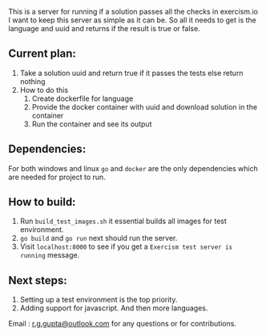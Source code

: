 This is a server for running if a solution passes all the checks in exercism.io
I want to keep this server as simple as it can be. So all it needs to get is the language and uuid and returns if the result is true or false.

## Current plan:
1. Take a solution uuid and return true if it passes the tests else return nothing
2. How to do this
    1. Create dockerfile for language
    2. Provide the docker container with uuid and download solution in the container
    3. Run the container and see its output

## Dependencies:
For both windows and linux `go` and `docker` are the only dependencies which are needed for project to run.

## How to build:
1. Run `build_test_images.sh` it essential builds all images for test environment.
2. `go build` and `go run` next should run the server.
3. Visit `localhost:8000` to see if you get a `Exercism test server is running` message.

## Next steps:
1. Setting up a test environment is the top priority.
2. Adding support for javascript. And then more languages.

Email : r.g.gupta@outlook.com for any questions or for contributions.
